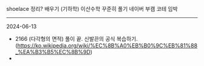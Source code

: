shoelace 정리? 배우기 (기하학)
이산수학 꾸준히 풀기
네이버 부캠 코테 임박



- - -

2024-06-13
- 2166 (다각형의 면적) 풀이 끝. 신발끈의 공식 복습하기.(https://ko.wikipedia.org/wiki/%EC%8B%A0%EB%B0%9C%EB%81%88_%EA%B3%B5%EC%8B%9D)
- 
